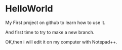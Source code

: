 # HelloWorld
My First project on github to learn how to use it.

And first time to try to make a new branch.



OK,then i will edit it on my computer with Notepad++.
